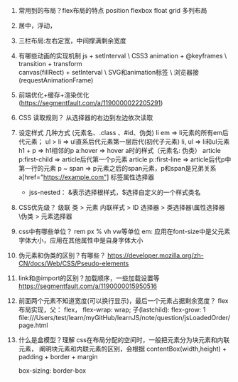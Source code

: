 1. 常用到的布局？flex布局的特点
  position
  flexbox
  float
  grid
  多列布局
2. 居中，浮动，
3. 三栏布局:左右定宽，中间撑满剩余宽度
4. 有哪些动画的实现机制
   js + setInterval \ CSS3 animation + @keyframes \ transition + transform \
   canvas(fillRect) + setInterval \ SVG和animation标签 \ 浏览器接(requestAnimationFrame)
5. 前端优化+缓存+渲染优化 (https://segmentfault.com/a/1190000022205291)
6. CSS 读取规则？ 从选择器的右边到左边依次读取
7. 设定样式 几种方式 (元素名、.class 、#id、伪类)
   li em => li元素的所有em后代元素；
   ul > li => ul直系后代元素第一层后代(初代子元素)
   li, ul => li和ul元素
   h1 + p => h1相邻的p
   a:hover => hover a时的样式（元素名: 伪类）
   article p:first-child => article后代第一个p元素
   article p::first-line => article后代p中第一行的元素
   p ~ span => p元素之后的span元素，p和span是兄弟关系
   a[href="https://example.com"]  标签属性选择器
   *  jss-nested： &表示选择根样式，$选择自定义的一个样式类名
8. CSS优先级？ 级联 类 > 元素  内联样式 > ID 选择器 > 类选择器\属性选择器\伪类 > 元素选择器
9. css中有哪些单位？ rem px % vh vw等单位 em: 应用在font-size中是父元素字体大小，应用在其他属性中是自身字体大小
10. 伪元素和伪类的区别？有哪些？
   https://developer.mozilla.org/zh-CN/docs/Web/CSS/Pseudo-elements
11. link和@import的区别？加载顺序，一些加载设置等
    https://segmentfault.com/a/1190000015950516
12. 前面两个元素不知道宽度(可以换行显示)，最后一个元素占据剩余宽度？
    flex布局实现，父： flex， flex-wrap: wrap; 子(lastchild): flex-grow: 1
    file:///Users/test/learn/myGitHub/learnJS/note/question/jsLoadedOrder/page.html
13. 什么是盒模型？理解
    css在布局分配的空间时，一般把元素分为块元素和内联元素，
    阐明块元素和内联元素的区别，会根据 contentBox(width,height) + padding + border + margin

    box-sizing: border-box
